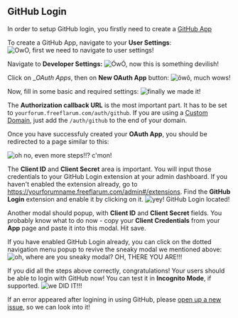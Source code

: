 GitHub Login
-

In order to setup GitHub login, you firstly need to create a [GitHub App](https://developer.github.com/apps/building-github-apps/creating-a-github-app/)

To create a GitHub App, navigate to your __User Settings__:
![OwO, first we need to navigate to user settings!](https://snag.gy/u6xanc.jpg)

Navigate to __Developer Settings:__
![ÓwÓ, now this is something devilish!](https://snag.gy/zbsdRL.jpg)

Click on __OAuth Apps_, then on __New OAuth App__ button:
![ôwô, much wows!](https://snag.gy/szy9Vd.jpg)

Now, fill in some basic and required settings:
![finally we made it!](https://snag.gy/xP05qT.jpg)

The __Authorization callback URL__ is the most important part. It has to be set to `yourforum.freeflarum.com/auth/github`.
If you are using a [Custom Domain](https://www.freeflarum.com/docs/howto/custom-domain/), just add the `/auth/github` to the end of your domain.

Once you have successfuly created your __OAuth App__, you should be redirected to a page similar to this:

![oh no, even more steps!!? c'mon!](https://snag.gy/eE7jSt.jpg)

The __Client ID__ and __Client Secret__ area is important. You will input those credentials to your GitHub Login extension at your admin dashboard.
If you haven't enabled the extension already, go to https://yourforumname.freeflarum.com/admin#/extensions. 
Find the __GitHub Login__ extension and enable it by clicking on it.
![yey! GitHub Login located!](https://snag.gy/eOEtAa.jpg)

Another modal should popup, with __Client ID__ and __Client Secret__ fields. You probably know what to do now - copy your __Client Credentials__ from your __App__ page and paste it into this modal.
Hit save.

If you have enabled GitHub Login already, you can click on the dotted navigation menu popup to revive the sneaky modal we mentioned above:
![oh, where are you sneaky modal? OH, THERE YOU ARE!!!](https://snag.gy/VZIxkf.jpg)

If you did all the steps above correctly, congratulations! Your users should be able to login with GitHub now! You can test it in __Incognito Mode__, if supported.
![we DID IT!!!](https://snag.gy/YXJNoO.jpg)

If an error appeared after logining in using GitHub, please [open up a new issue](https://github.com/gwillem/freeflarum.com/issues/new), so we can look into it!
